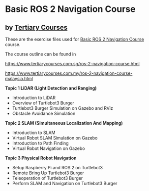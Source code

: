 # Basic ROS 2 Navigation Course
## by [Tertiary  Courses](https://www.tertiarycourses.com.sg/)

These are the exercise files used for [Basic ROS 2 Navigation Course](https://www.tertiarycourses.com.sg/ros-2-navigation-course.html) course. 

The course outline can be found in 

https://www.tertiarycourses.com.sg/ros-2-navigation-course.html

https://www.tertiarycourses.com.my/ros-2-navigation-course-malaysia.html

<p><strong>Topic 1 LiDAR (Light Detection and Ranging)</strong> </p>
<ul>
<li>Introduction to LiDAR</li>
<li>Overview of Turtlebot3 Burger</li>
<li>Turtlebot3 Burger Simulation on Gazebo and RViz</li>
<li>Obstacle Avoidance Simulation</li>
</ul>
<p><strong>Topic 2 SLAM (Simultaneous Localization And Mapping)</strong></p>
<ul>
<li>Introduction to SLAM</li>
<li>Virtual Robot SLAM Simulation on Gazebo</li>
<li>Introduction to Path Finding</li>
<li>Virtual Robot Navigation on Gazebo</li>
</ul>
<p><strong>Topic 3 Physical Robot Navigation</strong></p>
<ul>
<li>Setup Raspberry Pi and ROS 2 on Turtlebot3</li>
<li>Remote Bring Up Turtlebot3 Burger</li>
<li>Teleoperation of Turtlebot3 Burger</li>
<li>Perform SLAM and Navigation on Turtlebot3 Burger</li>
</ul>



